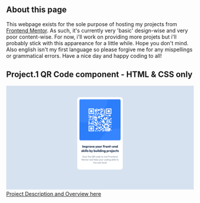 ## About this page

This webpage exists for the sole purpose of hosting my projects from [Frontend Mentor](https://www.frontendmentor.io/home). As such, it's currently very 'basic' design-wise and very poor content-wise. For now, i'll work on providing more projets but i'll probably stick with this appareance for a little while. Hope you don't mind. Also english isn't my first language so please forgive me for any mispellings or grammatical errors. Have a nice day and happy coding to all!


## Project.1 QR Code component - HTML & CSS only
 ![Image](screenshot_QRcode.png)
 [Project Description and Overview here](https://github.com/joanFaseDev/QRCode-component)


